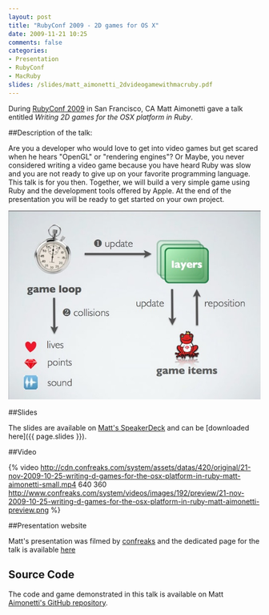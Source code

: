 ```yaml
---
layout: post
title: "RubyConf 2009 - 2D games for OS X"
date: 2009-11-21 10:25
comments: false
categories: 
- Presentation
- RubyConf
- MacRuby
slides: /slides/matt_aimonetti_2dvideogamewithmacruby.pdf
---
```



During [RubyConf 2009](http://rubyconf.org/) in San Francisco, CA Matt
Aimonetti gave a talk entitled *Writing 2D games for the OSX platform in Ruby*.

##Description of the talk:

Are you a developer who would love to get into video games but get scared when he hears "OpenGL" or "rendering engines"? Or Maybe, you never considered writing a video game because you have heard Ruby was slow and you are not ready to give up on your favorite programming language. This talk is for you then. Together, we will build a very simple game using Ruby and the development tools offered by Apple. At the end of the presentation you will be ready to get started on your own project.


![Matt Aimonetti demonstrating a simple game workflow](/images/matt_aimonetti_2d_video_games.jpg)

##Slides

<script async class="speakerdeck-embed" data-id="4f911cf25edf72002200cf4e" data-ratio="1.299492385786802" src="http://speakerdeck.com/assets/embed.js"></script>

The slides are available on [Matt's SpeakerDeck](http://speakerdeck.com/u/matt_aimonetti/p/rubyconf-2009-writing-2d-games-for-the-osx-platform-in-ruby) and can be [downloaded here]({{ page.slides }}).

##Video

{% video http://cdn.confreaks.com/system/assets/datas/420/original/21-nov-2009-10-25-writing-d-games-for-the-osx-platform-in-ruby-matt-aimonetti-small.mp4 640 360 http://www.confreaks.com/system/videos/images/192/preview/21-nov-2009-10-25-writing-d-games-for-the-osx-platform-in-ruby-matt-aimonetti-preview.png %}

##Presentation website

Matt's presentation was filmed by [confreaks](http://confreaks.com/) and the dedicated page for the talk is available [here](http://www.confreaks.com/videos/192-rubyconf2009-writing-2d-games-for-the-osx-platform-in-ruby)

## Source Code

The code and game demonstrated in this talk is available on Matt
[Aimonetti's GitHub repository](https://github.com/mattetti/phileas_frog).
